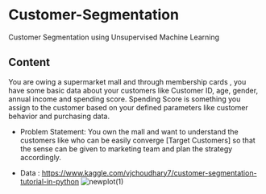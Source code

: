 # Customer-Segmentation
Customer Segmentation using Unsupervised Machine Learning

## Content

You are owing a supermarket mall and through membership cards , you have some basic data about your customers like Customer ID, age, gender, annual income and spending score.
Spending Score is something you assign to the customer based on your defined parameters like customer behavior and purchasing data.

* Problem Statement:
You own the mall and want to understand the customers like who can be easily converge [Target Customers] so that the sense can be given to marketing team and plan the strategy accordingly. 

* Data : https://www.kaggle.com/vjchoudhary7/customer-segmentation-tutorial-in-python
![newplot(1)](https://user-images.githubusercontent.com/80949192/155893950-f8a58ea0-1bbf-485b-b7dc-4bf7d8aea812.png)
